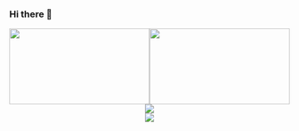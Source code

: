 ### Hi there 👋

<div style="display:flex">
  <div style="width:50%"> <img style="width:100%" src="https://github-readme-stats.vercel.app/api/top-langs/?username=Kww0k&hide_title=true&hide_border=true&layout=compact&langs_count=6&text_color=000&icon_color=fff&bg_color=0,52fa5a,4dfcff,c64dff&theme=graywhite" /> </div>

<div style="width:50%"> <img style="width:100%" height="137px" src="https://github-readme-stats.vercel.app/api?username=Kww0k&hide_title=true&hide_border=true&show_icons=trueline_height=21&text_color=000&icon_color=000&bg_color=0,ea6161,ffc64d,fffc4d,52fa5a&theme=graywhite" /> </div>
</div>

<div align="center"> <img src="https://github-readme-streak-stats.herokuapp.com/?user=sun0225SUN" /> </div>

<div align="center"> <img src="https://metrics.lecoq.io/Kww0k?template=classic&config.timezone=Asia%2FShanghai"> </div>
